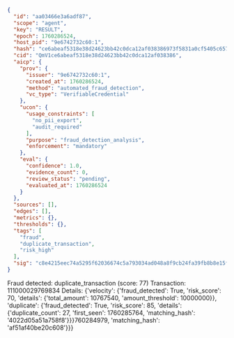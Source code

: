 ```json
{
  "id": "aa03466e3a6adf87",
  "scope": "agent",
  "key": "RESULT",
  "epoch": 1760286524,
  "host_pid": "9e6742732c60:1",
  "hash": "ce6abeaf5318e38d24623bb42c0dca12af038386973f5831a0cf5405c6575e45",
  "cid": "QmV1ce6abeaf5318e38d24623bb42c0dca12af038386",
  "aicp": {
    "prov": {
      "issuer": "9e6742732c60:1",
      "created_at": 1760286524,
      "method": "automated_fraud_detection",
      "vc_type": "VerifiableCredential"
    },
    "ucon": {
      "usage_constraints": [
        "no_pii_export",
        "audit_required"
      ],
      "purpose": "fraud_detection_analysis",
      "enforcement": "mandatory"
    },
    "eval": {
      "confidence": 1.0,
      "evidence_count": 0,
      "review_status": "pending",
      "evaluated_at": 1760286524
    }
  },
  "sources": [],
  "edges": [],
  "metrics": {},
  "thresholds": {},
  "tags": [
    "fraud",
    "duplicate_transaction",
    "risk_high"
  ],
  "sig": "c8e4215eec74a5295f62036674c5a793034ad048a8f9cb24fa39fb8b8e15f8f3"
}
```

Fraud detected: duplicate_transaction (score: 77)
Transaction: 111000029769834
Details: {'velocity': {'fraud_detected': True, 'risk_score': 70, 'details': {'total_amount': 10767540, 'amount_threshold': 10000000}}, 'duplicate': {'fraud_detected': True, 'risk_score': 85, 'details': {'duplicate_count': 27, 'first_seen': 1760285764, 'matching_hash': '4022d05a51a758f8'}}}760284979, 'matching_hash': 'af51af40be20c608'}}}